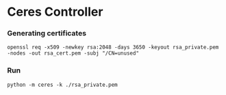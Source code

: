 # Ceres Controller

### Generating certificates

    openssl req -x509 -newkey rsa:2048 -days 3650 -keyout rsa_private.pem -nodes -out rsa_cert.pem -subj "/CN=unused"
    
### Run

    python -m ceres -k ./rsa_private.pem